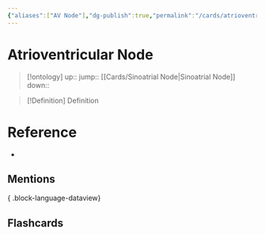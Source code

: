 ```yaml
---
{"aliases":["AV Node"],"dg-publish":true,"permalink":"/cards/atrioventricular-node/","dgPassFrontmatter":true}
---
```


# Atrioventricular Node

> [!ontology]
> up:: 
> jump:: [[Cards/Sinoatrial Node\|Sinoatrial Node]]
> down:: 

> [!Definition] Definition
> 

# Reference
- 

## Mentions

{ .block-language-dataview}

## Flashcards

